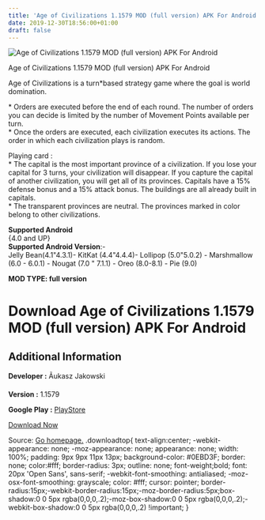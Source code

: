 ```yaml
---
title: 'Age of Civilizations 1.1579 MOD (full version) APK For Android'
date: 2019-12-30T18:56:00+01:00
draft: false
---
```


![Age of Civilizations 1.1579 MOD (full version) APK For Android](https://i1.wp.com/apkhome.net/wp-content/uploads/2019/12/Age-of-Civilizations-1.1579-MOD-full-version.png "Age of Civilizations 1.1579 MOD (full version) APK For Android")

  

Age of Civilizations 1.1579 MOD (full version) APK For Android

Age of Civilizations is a turn\*based strategy game where the goal is world domination.

\* Orders are executed before the end of each round. The number of orders you can decide is limited by the number of Movement Points available per turn.  
\* Once the orders are executed, each civilization executes its actions. The order in which each civilization plays is random.

Playing card :  
\* The capital is the most important province of a civilization. If you lose your capital for 3 turns, your civilization will disappear. If you capture the capital of another civilization, you will get all of its provinces. Capitals have a 15% defense bonus and a 15% attack bonus. The buildings are all already built in capitals.  
\* The transparent provinces are neutral. The provinces marked in color belong to other civilizations.

**Supported Android**  
{4.0 and UP}  
**Supported Android Version**:-  
Jelly Bean(4.1"4.3.1)- KitKat (4.4"4.4.4)- Lollipop (5.0"5.0.2) - Marshmallow (6.0 - 6.0.1) - Nougat (7.0 " 7.1.1) - Oreo (8.0-8.1) - Pie (9.0)

**MOD TYPE: full version**

Download Age of Civilizations 1.1579 MOD (full version) APK For Android
=======================================================================

Additional Information
----------------------

**Developer :** Ãukasz Jakowski

**Version :** 1.1579

**Google Play :** [PlayStore](https://play.google.com/store/apps/details?id=age.of.civilizations.jakowski)

  

[Download Now](https://store4app.co/post/age-of-civilizations-1-1579-mod-full-version-apk-for-android_1577728032)

  
Source: [Go homepage.](https://store4app.co/post/age-of-civilizations-1-1579-mod-full-version-apk-for-android_1577728032) .downloadtop{ text-align:center; -webkit-appearance: none; -moz-appearance: none; appearance: none; width: 100%; padding: 9px 9px 11px 13px; background-color: #0EBD3F; border: none; color:#fff; border-radius: 3px; outline: none; font-weight;bold; font: 20px 'Open Sans', sans-serif; -webkit-font-smoothing: antialiased; -moz-osx-font-smoothing: grayscale; color: #fff; cursor: pointer; border-radius:15px;-webkit-border-radius:15px;-moz-border-radius:5px;box-shadow:0 0 5px rgba(0,0,0,.2);-moz-box-shadow:0 0 5px rgba(0,0,0,.2);-webkit-box-shadow:0 0 5px rgba(0,0,0,.2) !important; }